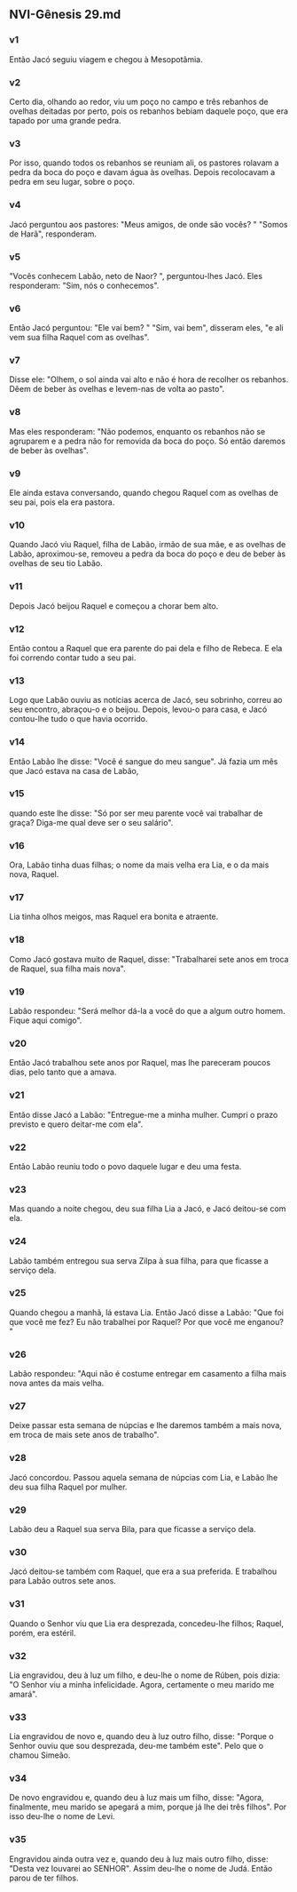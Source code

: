 ## NVI-Gênesis 29.md
### v1
 Então Jacó seguiu viagem e chegou à Mesopotâmia.
### v2
 Certo dia, olhando ao redor, viu um poço no campo e três rebanhos de ovelhas deitadas por perto, pois os rebanhos bebiam daquele poço, que era tapado por uma grande pedra.
### v3
 Por isso, quando todos os rebanhos se reuniam ali, os pastores rolavam a pedra da boca do poço e davam água às ovelhas. Depois recolocavam a pedra em seu lugar, sobre o poço.
### v4
 Jacó perguntou aos pastores: "Meus amigos, de onde são vocês? " "Somos de Harã", responderam.
### v5
 "Vocês conhecem Labão, neto de Naor? ", perguntou-lhes Jacó. Eles responderam: "Sim, nós o conhecemos".
### v6
 Então Jacó perguntou: "Ele vai bem? " "Sim, vai bem", disseram eles, "e ali vem sua filha Raquel com as ovelhas".
### v7
 Disse ele: "Olhem, o sol ainda vai alto e não é hora de recolher os rebanhos. Dêem de beber às ovelhas e levem-nas de volta ao pasto".
### v8
 Mas eles responderam: "Não podemos, enquanto os rebanhos não se agruparem e a pedra não for removida da boca do poço. Só então daremos de beber às ovelhas".
### v9
 Ele ainda estava conversando, quando chegou Raquel com as ovelhas de seu pai, pois ela era pastora.
### v10
 Quando Jacó viu Raquel, filha de Labão, irmão de sua mãe, e as ovelhas de Labão, aproximou-se, removeu a pedra da boca do poço e deu de beber às ovelhas de seu tio Labão.
### v11
 Depois Jacó beijou Raquel e começou a chorar bem alto.
### v12
 Então contou a Raquel que era parente do pai dela e filho de Rebeca. E ela foi correndo contar tudo a seu pai.
### v13
 Logo que Labão ouviu as notícias acerca de Jacó, seu sobrinho, correu ao seu encontro, abraçou-o e o beijou. Depois, levou-o para casa, e Jacó contou-lhe tudo o que havia ocorrido.
### v14
 Então Labão lhe disse: "Você é sangue do meu sangue". Já fazia um mês que Jacó estava na casa de Labão,
### v15
 quando este lhe disse: "Só por ser meu parente você vai trabalhar de graça? Diga-me qual deve ser o seu salário".
### v16
 Ora, Labão tinha duas filhas; o nome da mais velha era Lia, e o da mais nova, Raquel.
### v17
 Lia tinha olhos meigos, mas Raquel era bonita e atraente.
### v18
 Como Jacó gostava muito de Raquel, disse: "Trabalharei sete anos em troca de Raquel, sua filha mais nova".
### v19
 Labão respondeu: "Será melhor dá-la a você do que a algum outro homem. Fique aqui comigo".
### v20
 Então Jacó trabalhou sete anos por Raquel, mas lhe pareceram poucos dias, pelo tanto que a amava.
### v21
 Então disse Jacó a Labão: "Entregue-me a minha mulher. Cumpri o prazo previsto e quero deitar-me com ela".
### v22
 Então Labão reuniu todo o povo daquele lugar e deu uma festa.
### v23
 Mas quando a noite chegou, deu sua filha Lia a Jacó, e Jacó deitou-se com ela.
### v24
 Labão também entregou sua serva Zilpa à sua filha, para que ficasse a serviço dela.
### v25
 Quando chegou a manhã, lá estava Lia. Então Jacó disse a Labão: "Que foi que você me fez? Eu não trabalhei por Raquel? Por que você me enganou? "
### v26
 Labão respondeu: "Aqui não é costume entregar em casamento a filha mais nova antes da mais velha.
### v27
 Deixe passar esta semana de núpcias e lhe daremos também a mais nova, em troca de mais sete anos de trabalho".
### v28
 Jacó concordou. Passou aquela semana de núpcias com Lia, e Labão lhe deu sua filha Raquel por mulher.
### v29
 Labão deu a Raquel sua serva Bila, para que ficasse a serviço dela.
### v30
 Jacó deitou-se também com Raquel, que era a sua preferida. E trabalhou para Labão outros sete anos.
### v31
 Quando o Senhor viu que Lia era desprezada, concedeu-lhe filhos; Raquel, porém, era estéril.
### v32
 Lia engravidou, deu à luz um filho, e deu-lhe o nome de Rúben, pois dizia: "O Senhor viu a minha infelicidade. Agora, certamente o meu marido me amará".
### v33
 Lia engravidou de novo e, quando deu à luz outro filho, disse: "Porque o Senhor ouviu que sou desprezada, deu-me também este". Pelo que o chamou Simeão.
### v34
 De novo engravidou e, quando deu à luz mais um filho, disse: "Agora, finalmente, meu marido se apegará a mim, porque já lhe dei três filhos". Por isso deu-lhe o nome de Levi.
### v35
 Engravidou ainda outra vez e, quando deu à luz mais outro filho, disse: "Desta vez louvarei ao SENHOR". Assim deu-lhe o nome de Judá. Então parou de ter filhos.

